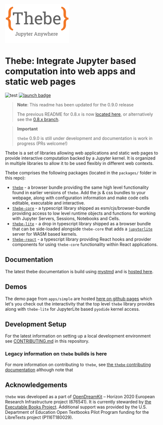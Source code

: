 ![thebe logo](apps/simple/static/thebe_wide_logo.png)

# Thebe: Integrate Jupyter based computation into web apps and static web pages

![test](https://github.com/executablebooks/thebe/workflows/test/badge.svg)
[![launch badge](https://img.shields.io/badge/launch-thebe-orange)](https://executablebooks.github.io/thebe)

> **Note**: This readme has been updated for the 0.9.0 release
>
> The previous README for 0.8.x is now [located here](README_0.8.x.md), or alternatively see the [0.8.x branch](https://github.com/executablebooks/thebe/tree/0.8.x).

> **Important**
>
> `thebe` 0.9.0 is still under development and documentation is work in progress (PRs welcome!)

Thebe is a set of libraries allowing web applications and static web pages to provide interactive computation backed by a Jupyter kernel. It is organized in multiple libraries to allow it to be used flexibly in different web contexts.

Thebe comprises the following packages (located in the `packages/` folder in this repo):

- [`thebe`](packages/thebe) - a browser bundle providing the same high level functionality found in earlier versions of `thebe`. Add the js & css bundles to your webpage, along with configuration information and make code cells editable, executable and interactive.
- [`thebe-core`](packages/core) - a typescript library shipped as esm/cjs/browser-bundle providing access to low level runtime objects and functions for working with Jupyter Servers, Sessions, Notebooks and Cells.
- [`thebe-lite`](packages/lite) - a drop in typescript library shipped as a browser bundle that can be side-loaded alongside `thebe-core` that adds a [`jupyterlite`](https://github.com/jupyterlite) server for WASM based kernels.
- [`thebe-react`](packages/react) - a typescript library providing React hooks and provider components for using `thebe-core` functionality within React applications.

## Documentation

The latest thebe documentation is build using [mystmd](https://mystmd.org) and is [hosted here](https://mystmd.org/docs/thebe).

## Demos

The demo page from `apps/simple` are hosted [here on github pages](https://executablebooks.github.io/thebe) which let's you check out the interactivity that the top level `thebe` library provides along with `thebe-lite` for JupyterLite based `pyodide` kernel access.

## Development Setup

For the latest information on setting up a local development environment see [CONTRIBUTING.md](./CONTRIBUTING.md) in this repository.

### Legacy information on `thebe` builds is here

For more information on contributing to `thebe`, see [the `thebe` contributing documentation](https://thebe.readthedocs.io/en/latest/contribute.html) although note that

## Acknowledgements

`thebe` was developed as a part of [OpenDreamKit](http://opendreamkit.org/) – Horizon 2020 European Research Infrastructure project (676541).
It is currently stewarded by [the Executable Books Project](https://executablebooks.org/en/latest/#acknowledgements).
Additional support was provided by the U.S. Department of Education Open Textbooks Pilot Program funding for the LibreTexts project (P116T180029).
